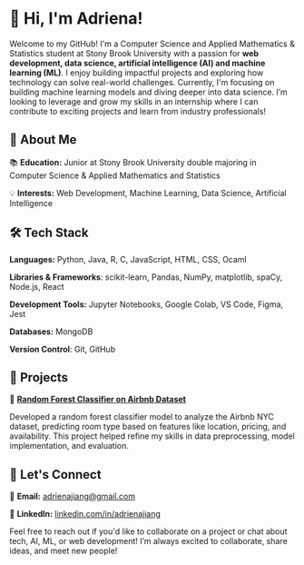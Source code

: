 # 👋 Hi, I'm Adriena!

Welcome to my GitHub! I'm a Computer Science and Applied Mathematics & Statistics student at Stony Brook University with a passion for **web development, data science, artificial intelligence (AI) and machine learning (ML)**. I enjoy building impactful projects and exploring how technology can solve real-world challenges. Currently, I'm focusing on building machine learning models and diving deeper into data science. I’m looking to leverage and grow my skills in an internship where I can contribute to exciting projects and learn from industry professionals!

## 🌟 About Me
📚 **Education:** Junior at Stony Brook University double majoring in Computer Science & Applied Mathematics and Statistics    

💡 **Interests:** Web Development, Machine Learning, Data Science, Artificial Intelligence


## 🛠 Tech Stack

**Languages:** Python, Java, R, C, JavaScript, HTML, CSS, Ocaml 

**Libraries & Frameworks**: scikit-learn, Pandas, NumPy, matplotlib, spaCy, Node.js, React 

**Development Tools:** Jupyter Notebooks, Google Colab, VS Code, Figma, Jest

**Databases:** MongoDB

**Version Control**: Git, GitHub


## 📂 Projects

📌 **[Random Forest Classifier on Airbnb Dataset](#)** 

Developed a random forest classifier model to analyze the Airbnb NYC dataset, predicting room type based on features like location, pricing, and availability. This project helped refine my skills in data preprocessing, model implementation, and evaluation.

## 🤝 Let's Connect

📧 **Email:** adrienajiang@gmail.com  

💼 **LinkedIn:** [linkedin.com/in/adrienajiang](https://www.linkedin.com/in/adrienajiang/)  

Feel free to reach out if you'd like to collaborate on a project or chat about tech, AI, ML, or web development! I’m always excited to collaborate, share ideas, and meet new people!


<!--
**adrienajiang/AdrienaJiang** is a ✨ _special_ ✨ repository because its `README.md` (this file) appears on your GitHub profile.

Here are some ideas to get you started:

- 🔭 I’m currently working on ...
- 🌱 I’m currently learning ...
- 👯 I’m looking to collaborate on ...
- 🤔 I’m looking for help with ...
- 💬 Ask me about ...
- 📫 How to reach me: ...
- 😄 Pronouns: ...
- ⚡ Fun fact: ...
-->
